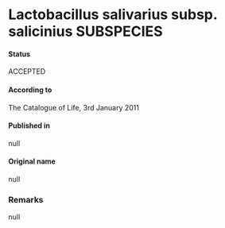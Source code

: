 # Lactobacillus salivarius subsp. salicinius SUBSPECIES

#### Status
ACCEPTED

#### According to
The Catalogue of Life, 3rd January 2011

#### Published in
null

#### Original name
null

### Remarks
null